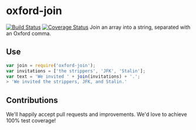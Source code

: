 # oxford-join
[![Build Status](https://img.shields.io/travis/martindale/oxford-join.svg?branch=master&style=flat-square)](https://travis-ci.org/martindale/oxford-join)
[![Coverage Status](https://img.shields.io/coveralls/martindale/oxford-join.svg?style=flat-square)](https://coveralls.io/r/martindale/oxford-join)
Join an array into a string, separated with an Oxford comma.

## Use
```js
var join = require('oxford-join');
var invitations = ['the strippers', 'JFK', 'Stalin'];
var text = 'We invited ' + join(invitations) + '.';
> 'We invited the strippers, JFK, and Stalin.'
```

## Contributions
We'll happily accept pull requests and improvements.  We'd love to achieve 100% test coverage!
